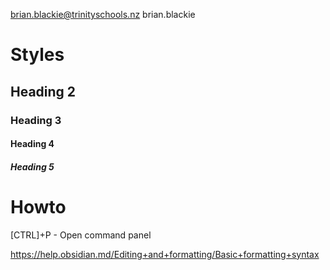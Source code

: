 

brian.blackie@trinityschools.nz
brian.blackie






# Styles

## Heading 2

### Heading 3

#### Heading 4

##### Heading 5

# Howto

[CTRL]+P  - Open command panel 




https://help.obsidian.md/Editing+and+formatting/Basic+formatting+syntax